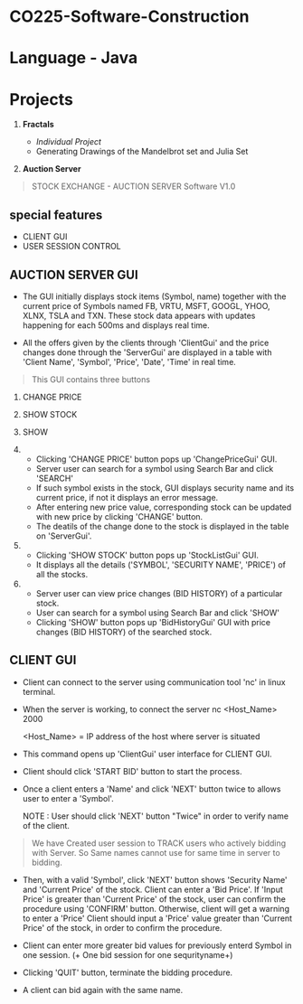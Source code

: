 # CO225-Software-Construction
# Language - Java


# Projects 
1. **Fractals**
   * *Individual Project*
   * Generating Drawings of the Mandelbrot set and Julia Set

2. **Auction Server**

> STOCK EXCHANGE - AUCTION SERVER Software V1.0

## special features   

* CLIENT GUI
* USER SESSION CONTROL

AUCTION SERVER GUI
------------------

* The GUI initially displays stock items (Symbol, name) together with the current price of Symbols named FB, VRTU, MSFT, GOOGL, YHOO, XLNX, TSLA and TXN. 
  These stock data appears with updates happening for each 500ms and displays real time.

* All the offers given by the clients through 'ClientGui' and the price changes done through the 'ServerGui' are displayed in a table with 'Client Name', 'Symbol', 'Price', 'Date', 'Time' in real time.

> This GUI contains three buttons

1. CHANGE PRICE
2. SHOW STOCK
3. SHOW

1. * Clicking 'CHANGE PRICE' button pops up 'ChangePriceGui' GUI.
   * Server user can search for a symbol using Search Bar and click 'SEARCH'
   * If such symbol exists in the stock, GUI displays security name and its current price, if not it displays an error message.
   * After entering new price value, corresponding stock can be updated with new price by clicking 'CHANGE' button.
   * The deatils of the change done to the stock is displayed in the table on 'ServerGui'.

2. * Clicking 'SHOW STOCK' button pops up 'StockListGui' GUI.
   * It displays all the details ('SYMBOL', 'SECURITY NAME', 'PRICE') of all the stocks.
   
3. * Server user can view price changes (BID HISTORY) of a particular stock.
   * User can search for a symbol using Search Bar and click 'SHOW'
   * Clicking 'SHOW' button pops up 'BidHistoryGui' GUI with price changes (BID HISTORY) of the searched stock.



CLIENT GUI
----------

* Client can connect to the server using communication tool 'nc' in linux terminal.

* When the server is working, to connect the server
	nc <Host_Name> 2000
	
	<Host_Name> = IP address of the host where server is situated

* This command opens up 'ClientGui' user interface for CLIENT GUI.

* Client should click 'START BID' button to start the process.

* Once a client enters a 'Name' and click 'NEXT' button twice to allows user to enter a 'Symbol'.

  NOTE : User should click 'NEXT' button "Twice" in order to verify name of the client.

> We have Created user session to TRACK users who actively bidding with Server. So Same names cannot
   use for same time in server to bidding.  

* Then, with a valid 'Symbol', click 'NEXT' button shows 'Security Name' and 'Current Price' of the stock.
  Client can enter a 'Bid Price'.
  If 'Input Price' is greater than 'Current Price' of the stock, user can confirm the procedure using 'CONFIRM'   button.
  Otherwise, client will get a warning to enter a 'Price'
  Client should input a 'Price' value greater than 'Current Price' of the stock, in order to confirm the procedure.

* Client can enter more greater bid values for previously enterd Symbol in one session.
   (+ One bid session for one sequrityname+)

* Clicking 'QUIT' button, terminate the bidding procedure.

* A client can bid again with the same name.
